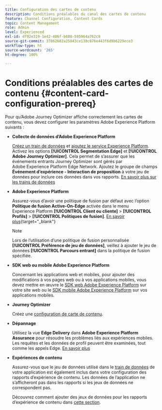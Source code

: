 ```yaml
---
title: Configuration des cartes de contenu
description: Conditions préalables du canal des cartes de contenu
feature: Channel Configuration, Content Cards
topic: Content Management
role: Admin
level: Experienced
exl-id: df92e319-1e42-486f-b688-595964a762c9
source-git-commit: 37862682a25843ce138c076e443f6d9b6229ece3
workflow-type: ht
source-wordcount: '265'
ht-degree: 100%

---
```


# Conditions préalables des cartes de contenu {#content-card-configuration-prereq}

Pour qu’Adobe Journey Optimizer affiche correctement les cartes de contenu, vous devez configurer les paramètres Adobe Experience Platform suivants :

* **Collecte de données dʼAdobe Experience Platform**

  [Créez un train de données](https://experienceleague.adobe.com/fr/docs/experience-platform/datastreams/configure) et [ajoutez le service Experience Platform](https://experienceleague.adobe.com/fr/docs/experience-platform/datastreams/configure#aep). Activez les options **[!UICONTROL Segmentation Edge]** et **[!UICONTROL Adobe Journey Optimizer]**. Cela permet de s’assurer que les événements entrants Journey Optimizer sont gérés par Adobe Experience Platform Edge Network.
Ajoutez le groupe de champs **Événement d’expérience - Interaction de proposition** à votre jeu de données pour inclure ces données dans vos rapports. [En savoir plus sur les trains de données](https://experienceleague.adobe.com/fr/docs/experience-platform/datastreams/configure)

* **Adobe Experience Platform**

  Assurez-vous d’avoir une politique de fusion par défaut avec l’option **Politique de fusion Active-On-Edge** activée dans le menu Experience Platform **[!UICONTROL Client ou cliente]** > **[!UICONTROL Profils]** > **[!UICONTROL Politiques de fusion]**. [En savoir plus](https://experienceleague.adobe.com/docs/experience-platform/profile/merge-policies/ui-guide.html?lang=fr#configure){target="_blank"}

  >[!NOTE]
  >
  >Lors de l’utilisation d’une politique de fusion personnalisée **[!UICONTROL Préférence de jeu de données]**, veillez à ajouter le jeu de données **[!UICONTROL Parcours entrant]** dans la politique de fusion spécifiée.

* **SDK web ou mobile Adobe Experience Platform**

  Concernant les applications web et mobiles, pour ajouter des modifications à vos pages web ou à vos applications mobiles, vous devez mettre en œuvre le [SDK web Adobe Experience Platform](https://experienceleague.adobe.com/fr/docs/platform-learn/implement-web-sdk/overview) sur votre site web ou le [SDK mobile Adobe Experience Platform](https://developer.adobe.com/client-sdks/home/) sur vos applications mobiles.

* **Journey Optimizer**

  Créez une [configuration de carte de contenu](#content-card-configuration).

* **Dépannage**

  Utilisez la vue **Edge Delivery** dans **Adobe Experience Platform Assurance** pour résoudre les problèmes liés aux expériences mobiles. Les requêtes et les données de profil peuvent être examinées, tout comme les appels Edge. [En savoir plus](https://experienceleague.adobe.com/fr/docs/experience-platform/assurance/view/edge-delivery)

* **Expériences de contenu**

  Assurez-vous que le jeu de données utilisé dans le [train de données](https://experienceleague.adobe.com/fr/docs/experience-platform/datastreams/overview#_blank) de votre application est également inclus dans votre configuration des rapports d’expérience de contenu. Les données de l’application ne s’afficheront pas dans les rapports si les jeux de données ne correspondent pas.

  Découvrez comment ajouter des jeux de données pour les rapports d’expérience de contenu dans [cette section](../reports/reporting-configuration.md).
